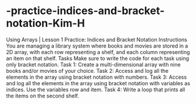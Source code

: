 # -practice-indices-and-bracket-notation-Kim-H

Using Arrays | Lesson 1
Practice: Indices and Bracket
Notation
Instructions
You are managing a library system where books and movies are stored in a 2D
array, with each row representing a shelf, and each column representing an item
on that shelf.
Tasks
Make sure to write the code for each task using only bracket notation.
Task 1: Create a multi-dimensional array with nine books and/or movies of your
choice.
Task 2: Access and log all the elements in the array using bracket notation with
numbers.
Task 3: Access and log all the elements in the array using bracket notation with
variables as indices. Use the variables row and item.
Task 4: Write a loop that prints all the items on the second shelf.
